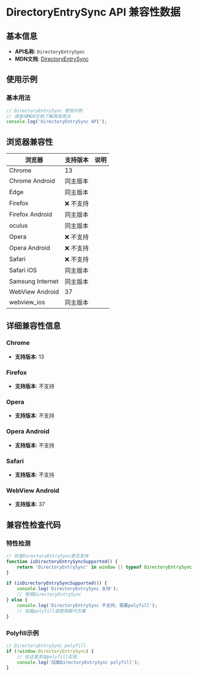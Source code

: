# DirectoryEntrySync API 兼容性数据

## 基本信息

- **API名称**: `DirectoryEntrySync`
- **MDN文档**: [DirectoryEntrySync](https://developer.mozilla.org/docs/Web/API/DirectoryEntrySync)

## 使用示例

### 基本用法

```javascript
// DirectoryEntrySync 使用示例
// 请查阅MDN文档了解具体用法
console.log('DirectoryEntrySync API');
```

## 浏览器兼容性

| 浏览器 | 支持版本 | 说明 |
|--------|----------|------|
| Chrome | 13 |  |
| Chrome Android | 同主版本 |  |
| Edge | 同主版本 |  |
| Firefox | ❌ 不支持 |  |
| Firefox Android | 同主版本 |  |
| oculus | 同主版本 |  |
| Opera | ❌ 不支持 |  |
| Opera Android | ❌ 不支持 |  |
| Safari | ❌ 不支持 |  |
| Safari iOS | 同主版本 |  |
| Samsung Internet | 同主版本 |  |
| WebView Android | 37 |  |
| webview_ios | 同主版本 |  |

## 详细兼容性信息

### Chrome

- **支持版本**: 13

### Firefox

- **支持版本**: 不支持

### Opera

- **支持版本**: 不支持

### Opera Android

- **支持版本**: 不支持

### Safari

- **支持版本**: 不支持

### WebView Android

- **支持版本**: 37

## 兼容性检查代码

### 特性检测

```javascript
// 检查DirectoryEntrySync是否支持
function isDirectoryEntrySyncSupported() {
    return 'DirectoryEntrySync' in window || typeof DirectoryEntrySync !== 'undefined';
}

if (isDirectoryEntrySyncSupported()) {
    console.log('DirectoryEntrySync 支持');
    // 使用DirectoryEntrySync
} else {
    console.log('DirectoryEntrySync 不支持，需要polyfill');
    // 加载polyfill或使用替代方案
}
```

### Polyfill示例

```javascript
// DirectoryEntrySync polyfill
if (!window.DirectoryEntrySync) {
    // 在这里添加polyfill实现
    console.log('加载DirectoryEntrySync polyfill');
}
```

